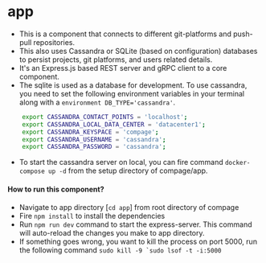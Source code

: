 # app
- This is a component that connects to different git-platforms and push-pull repositories. 
- This also uses Cassandra or SQLite (based on configuration) databases to persist projects, git platforms, and users related details.
- It's an Express.js based REST server and gRPC client to a core component.
- The sqlite is used as a database for development. To use cassandra, you need to set the following environment variables in your terminal along with a `environment DB_TYPE='cassandra'`.
```bash
    export CASSANDRA_CONTACT_POINTS = 'localhost';
    export CASSANDRA_LOCAL_DATA_CENTER = 'datacenter1';
    export CASSANDRA_KEYSPACE = 'compage';
    export CASSANDRA_USERNAME = 'cassandra';
    export CASSANDRA_PASSWORD = 'cassandra';
```
- To start the cassandra server on local, you can fire command `docker-compose up -d` from the setup directory of compage/app.

#### How to run this component?
- Navigate to app directory [`cd app`] from root directory of compage
- Fire `npm install` to install the dependencies
- Run `npm run dev` command to start the express-server. This command will auto-reload the changes you make to app directory.
- If something goes wrong, you want to kill the process on port 5000, run the following command
```sudo kill -9 `sudo lsof -t -i:5000```
